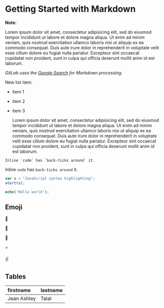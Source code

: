# Getting Started with Markdown

**Note:** 

Lorem ipsum dolor sit amet, consectetur adipisicing elit, sed do eiusmod
tempor incididunt ut labore et dolore magna aliqua. Ut enim ad minim veniam,
quis nostrud exercitation ullamco laboris nisi ut aliquip ex ea commodo
consequat. Duis aute irure dolor in reprehenderit in voluptate velit esse
cillum dolore eu fugiat nulla pariatur. Excepteur sint occaecat cupidatat non
proident, sunt in culpa qui officia deserunt mollit anim id est laborum.

_GitLab uses the [Google Search](http://www.google.com) for Markdown processing._ 

New list item:

- item 1
- item 2
- item 3

	Lorem ipsum dolor sit amet, consectetur adipisicing elit, sed do eiusmod
	tempor incididunt ut labore et dolore magna aliqua. Ut enim ad minim veniam,
	quis nostrud exercitation ullamco laboris nisi ut aliquip ex ea commodo
	consequat. Duis aute irure dolor in reprehenderit in voluptate velit esse
	cillum dolore eu fugiat nulla pariatur. Excepteur sint occaecat cupidatat non
	proident, sunt in culpa qui officia deserunt mollit anim id est laborum.

```no-higlight
Inline `code` has `back-ticks around` it.
```
Inline `code` has `back-ticks around` it.
```javascript
var s = "JavaScript syntax highlighting";
alert(s);
```
```php
echo('Hello world');
```

## Emoji

:monkey:

:star2:

:speech_balloon:

:zap:

:v:

## Tables

| firstname     | lastname   |
|:--------------|:-----------|
| Jean Ashley   | Talal      |


